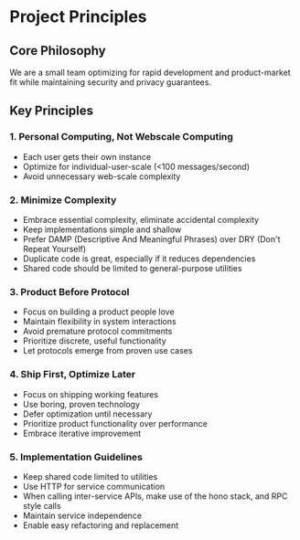 # Project Principles

## Core Philosophy

We are a small team optimizing for rapid development and product-market fit
while maintaining security and privacy guarantees.

## Key Principles

### 1. Personal Computing, Not Webscale Computing

- Each user gets their own instance
- Optimize for individual-user-scale (<100 messages/second)
- Avoid unnecessary web-scale complexity

### 2. Minimize Complexity

- Embrace essential complexity, eliminate accidental complexity
- Keep implementations simple and shallow
- Prefer DAMP (Descriptive And Meaningful Phrases) over DRY (Don't Repeat
  Yourself)
- Duplicate code is great, especially if it reduces dependencies
- Shared code should be limited to general-purpose utilities

### 3. Product Before Protocol

- Focus on building a product people love
- Maintain flexibility in system interactions
- Avoid premature protocol commitments
- Prioritize discrete, useful functionality
- Let protocols emerge from proven use cases

### 4. Ship First, Optimize Later

- Focus on shipping working features
- Use boring, proven technology
- Defer optimization until necessary
- Prioritize product functionality over performance
- Embrace iterative improvement

### 5. Implementation Guidelines

- Keep shared code limited to utilities
- Use HTTP for service communication
- When calling inter-service APIs, make use of the hono stack, and RPC style
  calls
- Maintain service independence
- Enable easy refactoring and replacement
